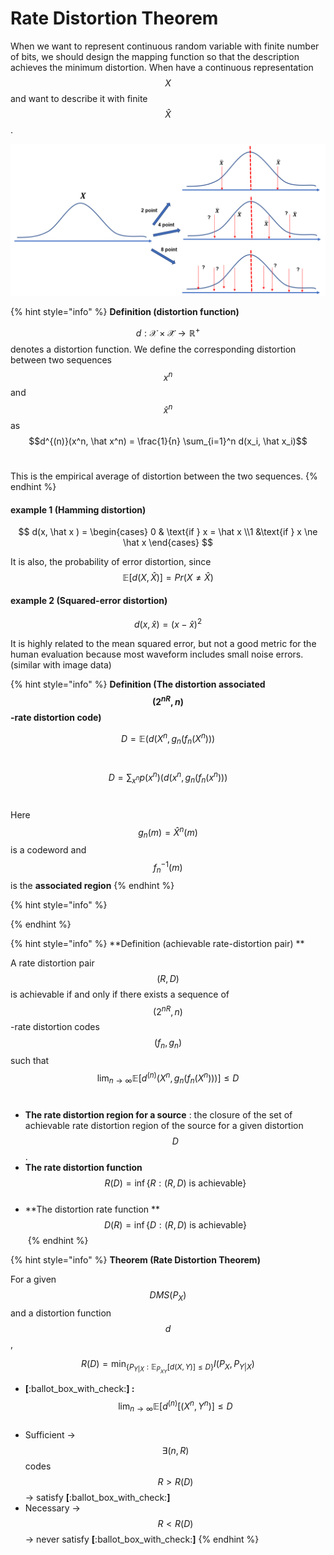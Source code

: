 # Rate Distortion Theorem

When we want to represent continuous random variable with finite number of bits, we should design the mapping function so that the description achieves the minimum distortion. When have a continuous representation $$X$$ and want to describe it with finite $$\hat X$$.&#x20;

![](../.gitbook/assets/continuous.png)

{% hint style="info" %}
**Definition (distortion function)**

$$d : \mathcal{X} \times \mathcal{\hat X} \rightarrow \mathbb{R}^+$$denotes a distortion function. We define the corresponding distortion between two sequences $$x^n$$ and $$\hat x^n$$ as  $$d^{(n)}(x^n, \hat x^n) = \frac{1}{n} \sum_{i=1}^n d(x_i, \hat x_i)$$​

This is the empirical average of distortion between the two sequences.
{% endhint %}

#### example 1 (Hamming distortion)

$$
d(x, \hat x ) = \begin{cases}
0 & \text{if } x = \hat x \\1 &\text{if } x \ne \hat x 
\end{cases}
$$

It is also, the probability of error distortion, since $$\mathbb{E}[d(X,\hat X)] = Pr(X \ne \hat X)$$

#### example 2 (Squared-error distortion)

$$
d(x, \hat x ) = (x- \hat x ) ^2
$$

​It is highly related to the mean squared error, but not a good metric for the human evaluation because most waveform includes small noise errors. (similar with image data)

{% hint style="info" %}
**Definition (The distortion associated **$$(2^{nR},n)$$**-rate distortion code)**

$$D=\mathbb{E}(d(X^n, g_n(f_n(X^n)))$$​

$$D=\sum_{x^n} p(x^n)(d(x^n, g_n(f_n(x^n)))$$​

Here $$g_n(m) = \hat{X}^n(m)$$ is a codeword and $$f_n^{-1}(m)$$ is the **associated region**
{% endhint %}



{% hint style="info" %}

{% endhint %}



{% hint style="info" %}
**Definition (achievable rate-distortion pair) **

A rate distortion pair $$(R,D)$$ is achievable if and only if there exists a sequence of $$(2^{nR}, n)$$-rate distortion codes $$(f_n, g_n)$$such that$$\lim_{n\rightarrow \infty} \mathbb{E}[d^{(n)} (X^n, g_n(f_n(X^n)))] \le D$$​

* **The rate distortion region for a source** : the closure of the set of achievable rate distortion region of the source for a given distortion $$D$$.
* **The rate distortion function** $$R(D) = \inf\{R:(R,D) \text{~is achievable}\}$$​
* **​The distortion rate function  **$$D(R)= \inf\{D: (R,D) \text{ is achievable}\}$$​
{% endhint %}

{% hint style="info" %}
**Theorem (Rate Distortion Theorem)**

For a given $$DMS(P_X)$$ and a distortion function $$d$$,

$$R(D) = \min_{\{P_{Y|X}: \mathbb{E}_{P_{XY}}[d(X,Y)] \le D\}} I(P_X, P_{Y|X})$$

* **\[**:ballot\_box\_with\_check:**] :** $$\lim_{n\rightarrow \infty} \mathbb{E}[d^{(n)} [(X^n, Y^n) ] \le D$$​&#x20;
* Sufficient -> $$\exists (n,R)$$ codes $$R > R(D)$$ -> satisfy **\[**:ballot\_box\_with\_check:**]**
* Necessary -> $$R < R(D)$$ -> never satisfy **\[**:ballot\_box\_with\_check:**]**
{% endhint %}



